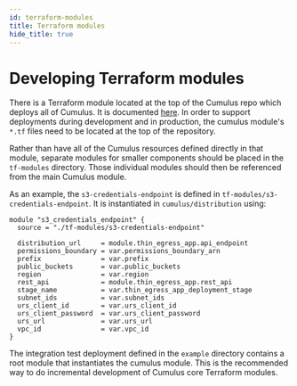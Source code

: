 ```yaml
---
id: terraform-modules
title: Terraform modules
hide_title: true
---
```


# Developing Terraform modules

There is a Terraform module located at the top of the Cumulus repo which deploys
all of Cumulus. It is documented [here](../deployment/cumulus_component). In
order to support deployments during development and in production, the cumulus
module's `*.tf` files need to be located at the top of the repository.

Rather than have all of the Cumulus resources defined directly in that module,
separate modules for smaller components should be placed in the `tf-modules`
directory. Those individual modules should then be referenced from the main
Cumulus module.

As an example, the `s3-credentials-endpoint` is defined in
`tf-modules/s3-credentials-endpoint`. It is instantiated in
`cumulus/distribution` using:

```hcl
module "s3_credentials_endpoint" {
  source = "./tf-modules/s3-credentials-endpoint"

  distribution_url     = module.thin_egress_app.api_endpoint
  permissions_boundary = var.permissions_boundary_arn
  prefix               = var.prefix
  public_buckets       = var.public_buckets
  region               = var.region
  rest_api             = module.thin_egress_app.rest_api
  stage_name           = var.thin_egress_app_deployment_stage
  subnet_ids           = var.subnet_ids
  urs_client_id        = var.urs_client_id
  urs_client_password  = var.urs_client_password
  urs_url              = var.urs_url
  vpc_id               = var.vpc_id
}
```

The integration test deployment defined in the `example` directory contains a
root module that instantiates the cumulus module. This is the recommended way to
do incremental development of Cumulus core Terraform modules.
